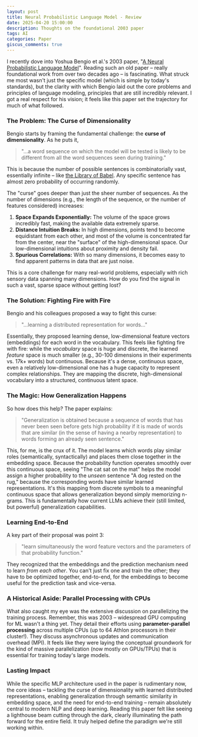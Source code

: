 ```yaml
---
layout: post
title: Neural Probabilistic Language Model - Review
date: 2025-04-20 15:00:00
description: Thoughts on the foundational 2003 paper
tags: AI
categories: Paper
giscus_comments: true
---
```


I recently dove into Yoshua Bengio et al.'s 2003 paper, "[A Neural Probabilistic Language Model](https://www.jmlr.org/papers/volume3/bengio03a/bengio03a.pdf)". Reading such an old paper – really foundational work from over two decades ago – is fascinating. What struck me most wasn't just the specific model (which is simple by today's standards), but the clarity with which Bengio laid out the core problems and principles of language modeling, principles that are still incredibly relevant. I got a real respect for his vision; it feels like this paper set the trajectory for much of what followed.

### The Problem: The Curse of Dimensionality

Bengio starts by framing the fundamental challenge: the **curse of dimensionality**. As he puts it,

>"...a word sequence on which the model will be tested is likely to be different from all the word sequences seen during training."

This is because the number of possible sentences is combinatorially vast, essentially infinite – like [the Library of Babel](https://medium.com/@FdForThought/a-short-story-in-hell-24b02ff4d812). Any specific sentence has almost zero probability of occurring randomly.

The "curse" goes deeper than just the sheer number of sequences. As the number of dimensions (e.g., the length of the sequence, or the number of features considered) increases:

1.  **Space Expands Exponentially:** The volume of the space grows incredibly fast, making the available data extremely sparse.
2.  **Distance Intuition Breaks:** In high dimensions, points tend to become equidistant from each other, and most of the volume is concentrated far from the center, near the "surface" of the high-dimensional space. Our low-dimensional intuitions about proximity and density fail.
3.  **Spurious Correlations:** With so many dimensions, it becomes easy to find apparent patterns in data that are just noise.

This is a core challenge for many real-world problems, especially with rich sensory data spanning many dimensions. How do you find the signal in such a vast, sparse space without getting lost?

### The Solution: Fighting Fire with Fire

Bengio and his colleagues proposed a way to fight this curse:

> "...learning a distributed representation for words..."

Essentially, they proposed learning dense, low-dimensional feature vectors (embeddings) for each word in the vocabulary. This feels like fighting fire with fire: while the *vocabulary* space is huge and discrete, the learned *feature* space is much smaller (e.g., 30-100 dimensions in their experiments vs. 17k+ words) but continuous. Because it's a dense, continuous space, even a relatively low-dimensional one has a huge capacity to represent complex relationships. They are mapping the discrete, high-dimensional vocabulary into a structured, continuous latent space.

### The Magic: How Generalization Happens

So how does this help? The paper explains:

> "Generalization is obtained because a sequence of words that has never been seen before gets high probability if it is made of words that are similar (in the sense of having a nearby representation) to words forming an already seen sentence."

This, for me, is the crux of it. The model learns which words play similar roles (semantically, syntactically) and places them close together in the embedding space. Because the probability function operates smoothly over this continuous space, seeing "The cat sat on the mat" helps the model assign a higher probability to the *unseen* sentence "A dog rested on the rug," because the corresponding words have similar learned representations. It's this mapping from discrete symbols to a meaningful continuous space that allows generalization beyond simply memorizing n-grams. This is fundamentally how current LLMs achieve their (still limited, but powerful) generalization capabilities.

### Learning End-to-End

A key part of their proposal was point 3:

> "learn simultaneously the word feature vectors and the parameters of that probability function."

They recognized that the embeddings and the prediction mechanism need to learn *from each other*. You can't just fix one and train the other; they have to be optimized together, end-to-end, for the embeddings to become useful for the prediction task and vice-versa.

### A Historical Aside: Parallel Processing with CPUs

What also caught my eye was the extensive discussion on parallelizing the training process. Remember, this was 2003 – widespread GPU computing for ML wasn't a thing yet. They detail their efforts using **parameter-parallel processing** across multiple CPUs (up to 64 Athlon processors in their cluster!). They discuss asynchronous updates and communication overhead (MPI). It feels like they were laying the conceptual groundwork for the kind of massive parallelization (now mostly on GPUs/TPUs) that is essential for training today's large models.

### Lasting Impact

While the specific MLP architecture used in the paper is rudimentary now, the core ideas – tackling the curse of dimensionality with learned distributed representations, enabling generalization through semantic similarity in embedding space, and the need for end-to-end training – remain absolutely central to modern NLP and deep learning. Reading this paper felt like seeing a lighthouse beam cutting through the dark, clearly illuminating the path forward for the entire field. It truly helped define the paradigm we're still working within.